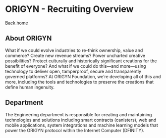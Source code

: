 # ORIGYN - Recruiting Overview

[Back home](https://github.com/ferMartz/origenzero)

## About ORIGYN

What if we could evolve industries to re-think ownership, value and commerce? Create new revenue streams? Power uncharted creative possibilities? Protect culturally and historically significant creations for the benefit of everyone? And what if we could do this—and more—using technology to deliver open, tamperproof, secure and transparently governed platforms? At ORIGYN Foundation, we’re developing all of this and more, including the tools and technologies to preserve the creations that define human ingenuity.

## Department

The Engineering department is responsible for creating and maintaining technologies and solutions including smart contracts (canisters), web and mobile applications, system integrations and machine learning models that power the ORIGYN protocol within the Internet Computer (DFINITY).
